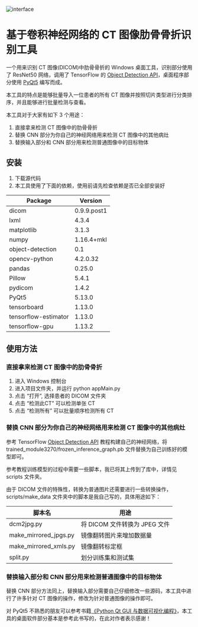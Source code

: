 ![interface](https://github.com/RonYoung666/CTRibFractureRecognition/blob/master/interface.png)
# 基于卷积神经网络的 CT 图像肋骨骨折识别工具

一个用来识别 CT 图像(DICOM)中肋骨骨折的 Windows 桌面工具，识别部分使用了 ResNet50 网络，调用了 TensorFlow 的 [Object Detection API](https://tensorflow-object-detection-api-tutorial.readthedocs.io/en/latest/)，桌面程序部分使用 [PyQt5](https://doc.qt.io/qtforpython/) 编写而成。

本工具的特点是能够批量导入一位患者的所有 CT 图像并按照切片类型进行分类排序，并且能够进行批量检测与查看。

本工具对于大家有如下 3 个用途：

1. 直接拿来检测 CT 图像中的肋骨骨折
2. 替换 CNN 部分为你自己的神经网络用来检测 CT 图像中的其他病灶
3. 替换输入部分和 CNN 部分用来检测普通图像中的目标物体


## 安装

1. 下载源代码
2. 本工具使用了下面的依赖，使用前请先检查依赖是否已全部安装好

|Package              |Version
|-------------------- |-----------
|dicom                |0.9.9.post1
|lxml                 |4.3.4
|matplotlib           |3.1.3
|numpy                |1.16.4+mkl
|object-detection     |0.1
|opencv-python        |4.2.0.32
|pandas               |0.25.0
|Pillow               |5.4.1
|pydicom              |1.4.2
|PyQt5                |5.13.0
|tensorboard          |1.13.0
|tensorflow-estimator |1.13.0
|tensorflow-gpu       |1.13.2

## 使用方法

### 直接拿来检测 CT 图像中的肋骨骨折

1. 进入 Windows 控制台
2. 进入项目文件夹，并运行 python appMain.py
3. 点击 “打开”, 选择患者的 DICOM 文件夹
4. 点击 “检测此CT” 可以检测单张 CT
5. 点击 “检测所有” 可以批量顺序检测所有 CT

### 替换 CNN 部分为你自己的神经网络用来检测 CT 图像中的其他病灶

参考 TensorFlow [Object Detection API](https://tensorflow-object-detection-api-tutorial.readthedocs.io/en/latest/) 教程构建自己的神经网络，将 trained_module3270/frozen_inference_graph.pb 文件替换为自己训练好的模型即可。

参考教程训练模型的过程中需要一些脚本，我已将其上传到了库中，详情见 scripts 文件夹。

由于 DICOM 文件的特殊性，转换为普通图片还需要进行一些转换操作，scripts/make_data 文件夹中的脚本是我自己写的，具体用途如下：

|脚本名                |用途
|--------------------- |-----------
|dcm2jpg.py            |将 DICOM 文件转换为 JPEG 文件
|make_mirrored_jpgs.py |镜像翻转图片来增加数据量
|make_mirrored_xmls.py |镜像翻转标定框
|split.py              |划分训练集和测试集


### 替换输入部分和 CNN 部分用来检测普通图像中的目标物体

替换 CNN 部分方法同上，替换输入部分需要自己仔细修改一些源码，本工具中进行了许多针对 CT 图像的操作，修改为针对普通图像的操作即可。

对 PyQt5 不熟悉的朋友可以参考书籍[《Python Qt GUI 与数据可视化编程》](https://www.epubit.com/bookDetails?id=UB6c7836a7146b7)，本工具的桌面软件部分基本是参考此书写的，在此对作者表示感谢！
